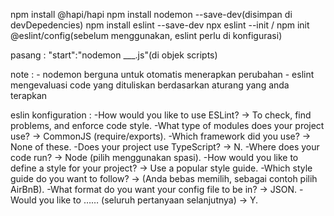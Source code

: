 npm install @hapi/hapi
npm install nodemon --save-dev(disimpan di devDepedencies)
npm install eslint --save-dev
npx eslint --init / npm init @eslint/config(sebelum menggunakan, eslint perlu di konfigurasi)

pasang :
    "start":"nodemon ___.js"(di objek scripts)



note : 
    - nodemon berguna untuk otomatis menerapkan perubahan
    - eslint mengevaluasi code yang dituliskan berdasarkan aturang yang anda terapkan

eslin konfiguration :
-How would you like to use ESLint? -> To check, find problems, and enforce code style.
-What type of modules does your project use? -> CommonJS (require/exports).
-Which framework did you use? -> None of these. 
-Does your project use TypeScript? -> N.
-Where does your code run? -> Node (pilih menggunakan spasi).
-How would you like to define a style for your project? -> Use a popular style guide.
-Which style guide do you want to follow? -> (Anda bebas memilih, sebagai contoh pilih AirBnB).
-What format do you want your config file to be in? -> JSON.
-Would you like to …… (seluruh pertanyaan selanjutnya) -> Y.